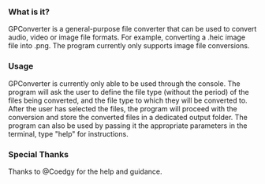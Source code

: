 ### What is it?
GPConverter is a general-purpose file converter that can be used to convert audio, video or image file formats. For example, converting a .heic image file into .png. 
The program currently only supports image file conversions.


### Usage
GPConverter is currently only able to be used through the console. The program will ask the user to define the file type (without the period) of the files being converted, and the file type to which they will be converted to. After the user has selected the files, the program will proceed with the conversion and store the converted files in a dedicated output folder. 
The program can also be used by passing it the appropriate parameters in the terminal, type "help" for instructions.


### Special Thanks
Thanks to @Coedgy for the help and guidance.

